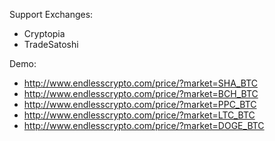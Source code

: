 
Support Exchanges:

* Cryptopia
* TradeSatoshi

Demo:

* http://www.endlesscrypto.com/price/?market=SHA_BTC
* http://www.endlesscrypto.com/price/?market=BCH_BTC
* http://www.endlesscrypto.com/price/?market=PPC_BTC
* http://www.endlesscrypto.com/price/?market=LTC_BTC
* http://www.endlesscrypto.com/price/?market=DOGE_BTC

